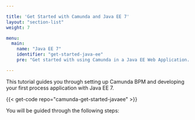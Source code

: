 ```yaml
---

title: 'Get Started with Camunda and Java EE 7'
layout: "section-list"
weight: 7

menu:
  main:
    name: "Java EE 7"
    identifier: "get-started-java-ee"
    pre: "Get started with using Camunda in a Java EE Web Application. Learn how to Camunda together with JSF, CDI, EJBs and JPA."

---
```


This tutorial guides you through setting up Camunda BPM and developing your first process application with Java EE 7.

{{< get-code repo="camunda-get-started-javaee" >}}

You will be guided through the following steps:
